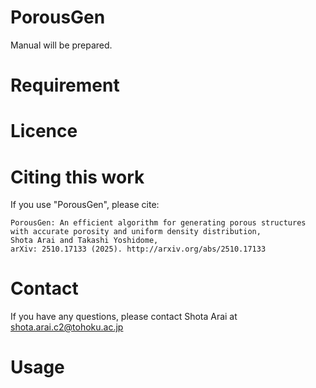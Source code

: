 # PorousGen

Manual will be prepared.


# Requirement


# Licence

# Citing this work
If you use "PorousGen", please cite:
```
PorousGen: An efficient algorithm for generating porous structures with accurate porosity and uniform density distribution,
Shota Arai and Takashi Yoshidome,
arXiv: 2510.17133 (2025). http://arxiv.org/abs/2510.17133
```

# Contact
If you have any questions, please contact Shota Arai at<br>
shota.arai.c2@tohoku.ac.jp

# Usage
